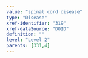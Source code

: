 ```yaml
---
value: "spinal cord disease"
type: "Disease"
xref-identifier: "319"
xref-dataSource: "DOID"
definition: ""
level: "Level 2"
parents: [331,4]
---
```

